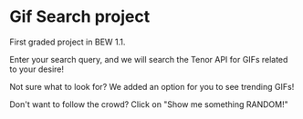# Gif Search project

First graded project in BEW 1.1.

Enter your search query, and we will search the Tenor API for GIFs related to your desire!

Not sure what to look for? We added an option for you to see trending GIFs!

Don't want to follow the crowd? Click on "Show me something RANDOM!" 
